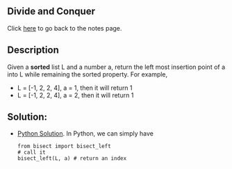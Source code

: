 ## Divide and Conquer
Click [here](../notes.md) to go back to the notes page.

## Description
Given a **sorted** list L and a number a, return the left most insertion
point of a into L while remaining the sorted property. For example,
- L = [-1, 2, 2, 4], a = 1, then it will return 1
- L = [-1, 2, 2, 4], a = 2, then it will return 1

## Solution:
- [Python Solution](bisect_left.py). In Python, we can simply 
have
  ```
  from bisect import bisect_left
  # call it
  bisect_left(L, a) # return an index
  ```

